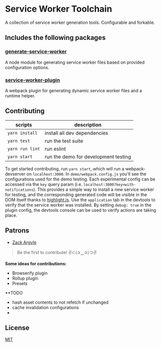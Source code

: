 Service Worker Toolchain
=========================

A collection of service worker generation tools.
Configurable and forkable.

## Includes the following packages

### [generate-service-worker](https://github.com/pinterest/pwa/tree/master/packages/generate-service-worker)
A node module for generating service worker files based on provided configuration options.

### [service-worker-plugin](https://github.com/pinterest/pwa/tree/master/packages/service-worker-plugin)
A webpack plugin for generating dynamic service worker files and a runtime helper.


## Contributing

scripts        | description
-------------- | -----------
`yarn install` | install all dev dependencies
`yarn test`    | run the test suite
`yarn run lint`| run eslint
`yarn start`   | run the demo for development testing

To get started contributing, run `yarn start`, which will run a webpack-devserver on `localhost:3000`. In `demo/webpack.config.js` you'll see the configurations used for the demo testing. Each experimental config can be accessed via the `key` query param (i.e. `localhost:3000?key=with-notifications`). This provides a simple way to install a new service worker for testing, and the corresponding generated code will be visible in the DOM itself thanks to [highlight.js](https://highlightjs.org/). Use the `application` tab in the devtools to verify that the service worker was installed. By setting `debug: true` in the plugin config, the devtools console can be used to verify actions are taking place.

## Patrons
* [Zack Argyle](https://github.com/zackargyle)

>Be the first to contribute!
>✌⊂(✰‿✰)つ✌

**Some ideas for contributions:**
* Browserify plugin
* Rollup plugin
* Presets

**TODO
* hash asset contents to not refetch if unchanged
* cache invalidation configurations
*


## License
[MIT](http://isekivacenz.mit-license.org/)
